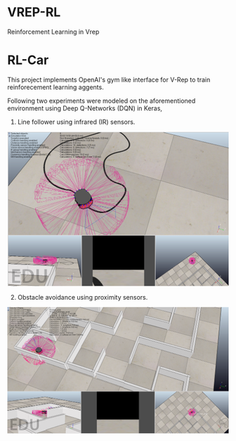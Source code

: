 # VREP-RL
Reinforcement Learning in Vrep
# RL-Car

This project implements OpenAI's gym like interface for V-Rep to train reinforecement learning aggents.

Following two experiments were modeled on the aforementioned environment using Deep Q-Networks (DQN) in Keras,

1. Line follower using infrared (IR) sensors.

![](./final_report/2.png)

2. Obstacle avoidance using proximity sensors.

![](./final_report/3.png)
